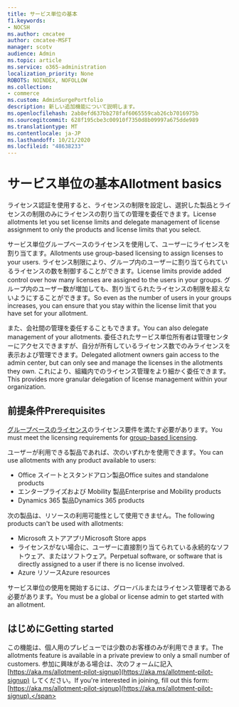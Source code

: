 ```yaml
---
title: サービス単位の基本
f1.keywords:
- NOCSH
ms.author: cmcatee
author: cmcatee-MSFT
manager: scotv
audience: Admin
ms.topic: article
ms.service: o365-administration
localization_priority: None
ROBOTS: NOINDEX, NOFOLLOW
ms.collection:
- commerce
ms.custom: AdminSurgePortfolio
description: 新しい追加機能について説明します。
ms.openlocfilehash: 2ab8efd637bb278faf6065559cab26cb7016975b
ms.sourcegitcommit: 628f195cbe3c00910f7350d8b09997a675dde989
ms.translationtype: MT
ms.contentlocale: ja-JP
ms.lasthandoff: 10/21/2020
ms.locfileid: "48638233"
---
```

# <a name="allotment-basics"></a><span data-ttu-id="eb3ab-103">サービス単位の基本</span><span class="sxs-lookup"><span data-stu-id="eb3ab-103">Allotment basics</span></span>

<span data-ttu-id="eb3ab-104">ライセンス認証を使用すると、ライセンスの制限を設定し、選択した製品とライセンスの制限のみにライセンスの割り当ての管理を委任できます。</span><span class="sxs-lookup"><span data-stu-id="eb3ab-104">License allotments let you set license limits and delegate management of license assignment to only the products and license limits that you select.</span></span>

<span data-ttu-id="eb3ab-105">サービス単位グループベースのライセンスを使用して、ユーザーにライセンスを割り当てます。</span><span class="sxs-lookup"><span data-stu-id="eb3ab-105">Allotments use group-based licensing to assign licenses to your users.</span></span> <span data-ttu-id="eb3ab-106">ライセンス制限により、グループ内のユーザーに割り当てられているライセンスの数を制御することができます。</span><span class="sxs-lookup"><span data-stu-id="eb3ab-106">License limits provide added control over how many licenses are assigned to the users in your groups.</span></span> <span data-ttu-id="eb3ab-107">グループ内のユーザー数が増加しても、割り当てられたライセンスの制限を超えないようにすることができます。</span><span class="sxs-lookup"><span data-stu-id="eb3ab-107">So even as the number of users in your groups increases, you can ensure that you stay within the license limit that you have set for your allotment.</span></span>

<span data-ttu-id="eb3ab-108">また、会社間の管理を委任することもできます。</span><span class="sxs-lookup"><span data-stu-id="eb3ab-108">You can also delegate management of your allotments.</span></span> <span data-ttu-id="eb3ab-109">委任されたサービス単位所有者は管理センターにアクセスできますが、自分が所有しているライセンス数でのみライセンスを表示および管理できます。</span><span class="sxs-lookup"><span data-stu-id="eb3ab-109">Delegated allotment owners gain access to the admin center, but can only see and manage the licenses in the allotments they own.</span></span> <span data-ttu-id="eb3ab-110">これにより、組織内でのライセンス管理をより細かく委任できます。</span><span class="sxs-lookup"><span data-stu-id="eb3ab-110">This provides more granular delegation of license management within your organization.</span></span>

## <a name="prerequisites"></a><span data-ttu-id="eb3ab-111">前提条件</span><span class="sxs-lookup"><span data-stu-id="eb3ab-111">Prerequisites</span></span>

<span data-ttu-id="eb3ab-112">[グループベースのライセンス](https://docs.microsoft.com/azure/active-directory/fundamentals/active-directory-licensing-whatis-azure-portal#licensing-requirements)のライセンス要件を満たす必要があります。</span><span class="sxs-lookup"><span data-stu-id="eb3ab-112">You must meet the licensing requirements for [group-based licensing](https://docs.microsoft.com/azure/active-directory/fundamentals/active-directory-licensing-whatis-azure-portal#licensing-requirements).</span></span>

<span data-ttu-id="eb3ab-113">ユーザーが利用できる製品であれば、次のいずれかを使用できます。</span><span class="sxs-lookup"><span data-stu-id="eb3ab-113">You can use allotments with any product available to users:</span></span>

- <span data-ttu-id="eb3ab-114">Office スイートとスタンドアロン製品</span><span class="sxs-lookup"><span data-stu-id="eb3ab-114">Office suites and standalone products</span></span>
- <span data-ttu-id="eb3ab-115">エンタープライズおよび Mobility 製品</span><span class="sxs-lookup"><span data-stu-id="eb3ab-115">Enterprise and Mobility products</span></span>
- <span data-ttu-id="eb3ab-116">Dynamics 365 製品</span><span class="sxs-lookup"><span data-stu-id="eb3ab-116">Dynamics 365 products</span></span>

<span data-ttu-id="eb3ab-117">次の製品は、リソースの利用可能性として使用できません。</span><span class="sxs-lookup"><span data-stu-id="eb3ab-117">The following products can't be used with allotments:</span></span>

- <span data-ttu-id="eb3ab-118">Microsoft ストアアプリ</span><span class="sxs-lookup"><span data-stu-id="eb3ab-118">Microsoft Store apps</span></span>
- <span data-ttu-id="eb3ab-119">ライセンスがない場合に、ユーザーに直接割り当てられている永続的なソフトウェア、またはソフトウェア。</span><span class="sxs-lookup"><span data-stu-id="eb3ab-119">Perpetual software, or software that is directly assigned to a user if there is no license involved.</span></span>
- <span data-ttu-id="eb3ab-120">Azure リソース</span><span class="sxs-lookup"><span data-stu-id="eb3ab-120">Azure resources</span></span>

<span data-ttu-id="eb3ab-121">サービス単位の使用を開始するには、グローバルまたはライセンス管理者である必要があります。</span><span class="sxs-lookup"><span data-stu-id="eb3ab-121">You must be a global or license admin to get started with an allotment.</span></span>

## <a name="getting-started"></a><span data-ttu-id="eb3ab-122">はじめに</span><span class="sxs-lookup"><span data-stu-id="eb3ab-122">Getting started</span></span>

<span data-ttu-id="eb3ab-123">この機能は、個人用のプレビューでは少数のお客様のみが利用できます。</span><span class="sxs-lookup"><span data-stu-id="eb3ab-123">The allotments feature is available in a private preview to only a small number of customers.</span></span> <span data-ttu-id="eb3ab-124">参加に興味がある場合は、次のフォームに記入 [https://aka.ms/allotment-pilot-signup](https://aka.ms/allotment-pilot-signup) してください。</span><span class="sxs-lookup"><span data-stu-id="eb3ab-124">If you're interested in joining, fill out this form: [https://aka.ms/allotment-pilot-signup](https://aka.ms/allotment-pilot-signup).</span></span>

